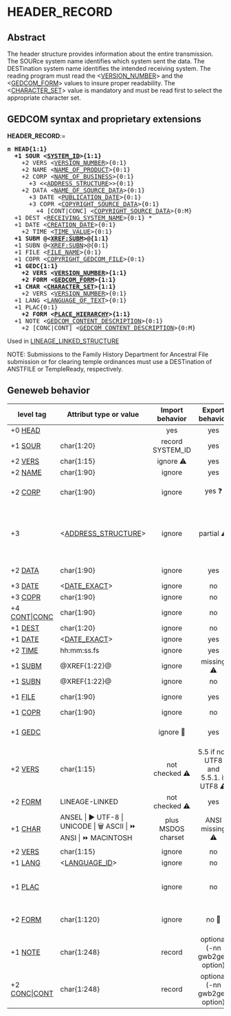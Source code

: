 ﻿# HEADER_RECORD
## Abstract
The header structure provides information about the entire transmission. The SOURce system name
identifies which system sent the data. The DESTination system name identifies the intended receiving
system. The reading program must read the &lt;<a href=Ged.VERSION_NUMBER.md>VERSION_NUMBER</a>&gt; and the &lt;<a href=Ged.GEDCOM_FORM.md>GEDCOM_FORM</a>&gt; values to insure proper readability.
The &lt;<a href=Ged.CHARACTER_SET.md>CHARACTER_SET</a>&gt; value is mandatory and must be read first to select the appropriate character set.


## GEDCOM syntax and proprietary extensions

**HEADER_RECORD**:=
<pre>
<b>n HEAD{1:1}</b>
<b>  +1 SOUR &lt;<a href=Ged.SYSTEM_ID.md>SYSTEM_ID</a>&gt;{1:1}</b>
    +2 VERS &lt;<a href=Ged.VERSION_NUMBER.md>VERSION_NUMBER</a>&gt;{0:1}
    +2 NAME &lt;<a href=Ged.NAME_OF_PRODUCT.md>NAME_OF_PRODUCT</a>&gt;{0:1}
    +2 CORP &lt;<a href=Ged.NAME_OF_BUSINESS.md>NAME_OF_BUSINESS</a>&gt;{0:1}
      +3 &lt;&lt;<a href=Ged.ADDRESS_STRUCTURE.md>ADDRESS_STRUCTURE</a>&gt;&gt;{0:1}
    +2 DATA &lt;<a href=Ged.NAME_OF_SOURCE_DATA.md>NAME_OF_SOURCE_DATA</a>&gt;{0:1}
      +3 DATE &lt;<a href=Ged.PUBLICATION_DATE.md>PUBLICATION_DATE</a>&gt;{0:1}
      +3 COPR &lt;<a href=Ged.COPYRIGHT_SOURCE_DATA.md>COPYRIGHT_SOURCE_DATA</a>&gt;{0:1}
        +4 [CONT|CONC] &lt;<a href=Ged.COPYRIGHT_SOURCE_DATA.md>COPYRIGHT_SOURCE_DATA</a>&gt;{0:M}
  +1 DEST &lt;<a href=Ged.RECEIVING_SYSTEM_NAME.md>RECEIVING_SYSTEM_NAME</a>&gt;{0:1} *
  +1 DATE &lt;<a href=Ged.CREATION_DATE.md>CREATION_DATE</a>&gt;{0:1}
    +2 TIME &lt;<a href=Ged.TIME_VALUE.md>TIME_VALUE</a>&gt;{0:1}
<b>  +1 SUBM @&lt;<a href=Ged.XREF_SUBM.md>XREF:SUBM</a>&gt;@{1:1}</b>
  +1 SUBN @&lt;<a href=Ged.XREF_SUBN.md>XREF:SUBN</a>&gt;@{0:1}
  +1 FILE &lt;<a href=Ged.FILE_NAME.md>FILE_NAME</a>&gt;{0:1}
  +1 COPR &lt;<a href=Ged.COPYRIGHT_GEDCOM_FILE.md>COPYRIGHT_GEDCOM_FILE</a>&gt;{0:1}
<b>  +1 GEDC{1:1}</b>
<b>    +2 VERS &lt;<a href=Ged.VERSION_NUMBER.md>VERSION_NUMBER</a>&gt;{1:1}</b>
<b>    +2 FORM &lt;<a href=Ged.GEDCOM_FORM.md>GEDCOM_FORM</a>&gt;{1:1}</b>
<b>  +1 CHAR &lt;<a href=Ged.CHARACTER_SET.md>CHARACTER_SET</a>&gt;{1:1}</b>
    +2 VERS &lt;<a href=Ged.VERSION_NUMBER.md>VERSION_NUMBER</a>&gt;{0:1}
  +1 LANG &lt;<a href=Ged.LANGUAGE_OF_TEXT.md>LANGUAGE_OF_TEXT</a>&gt;{0:1}
  +1 PLAC{0:1}
<b>    +2 FORM &lt;<a href=Ged.PLACE_HIERARCHY.md>PLACE_HIERARCHY</a>&gt;{1:1}</b>
  +1 NOTE &lt;<a href=Ged.GEDCOM_CONTENT_DESCRIPTION.md>GEDCOM_CONTENT_DESCRIPTION</a>&gt;{0:1}
    +2 [CONC|CONT] &lt;<a href=Ged.GEDCOM_CONTENT_DESCRIPTION.md>GEDCOM_CONTENT_DESCRIPTION</a>&gt;{0:M}
</pre>
Used in <a href=Ged.LINEAGE_LINKED_STRUCTURE.md>LINEAGE_LINKED_STRUCTURE</a><br />


NOTE:
Submissions to the Family History Department for Ancestral File submission or for clearing temple ordinances  must use a
DESTination of ANSTFILE or TempleReady, respectively.

## Geneweb behavior

level tag  | Attribut type or value | Import behavior | Export behavior  | Comment 
---------- | ------------- | :---------------: | :-----------------:| -----------
+0 <a href=Ged.GLOSSARY.md#head>HEAD</a> |  | yes | yes | 
+1 <a href=Ged.GLOSSARY.md#sour>SOUR</a> | char{1:20} | record SYSTEM_ID | yes | export with SYSTEM_ID=Geneweb
+2 <a href=Ged.GLOSSARY.md#vers>VERS</a> | char{1:15} | ignore &#x26A0; | yes | export geneweb version
+2 <a href=Ged.GLOSSARY.md#name>NAME</a> | char{1:90} | ignore | yes | export name gwb2ged
+2 <a href=Ged.GLOSSARY.md#corp>CORP</a> | char{1:90} | ignore | yes &#x2753; | export INRIA name; "geneweb team" would be better &#x1F4CD;
+3  | &lt;<a href=Ged.ADDRESS_STRUCTURE.md>ADDRESS_STRUCTURE</a>&gt; | ignore | partial &#x26A0; | url http://www.geneweb.org export in postal address (ADDR tag). Shall be corrected with WWW tag.
+2 <a href=Ged.GLOSSARY.md#data>DATA</a> | char{1:90} | ignore | yes | export name of gw database
+3 <a href=Ged.GLOSSARY.md#date>DATE</a> | &lt;<a href=Ged.DATE_EXACT.md>DATE_EXACT</a>&gt; | ignore | no | 
+3 <a href=Ged.GLOSSARY.md#copr>COPR</a> | char{1:90} | ignore | no | 
+4 <a href=Ged.GLOSSARY.md#cont>CONT</a>\|<a href=Ged.GLOSSARY.md#conc>CONC</a> | char{1:90} | ignore | no | 
+1 <a href=Ged.GLOSSARY.md#dest>DEST</a> | char{1:20} | ignore | no | 
+1 <a href=Ged.GLOSSARY.md#date>DATE</a> | &lt;<a href=Ged.DATE_EXACT.md>DATE_EXACT</a>&gt; | ignore | yes | Creation date
+2 <a href=Ged.GLOSSARY.md#time>TIME</a> |  hh:mm:ss.fs  | ignore | yes | Creation time
+1 <a href=Ged.GLOSSARY.md#subm>SUBM</a> | @XREF{1:22}@ | ignore | missing &#x26A0; | export SUBM tag to add
+1 <a href=Ged.GLOSSARY.md#subn>SUBN</a> | @XREF{1:22}@ | ignore | no | 
+1 <a href=Ged.GLOSSARY.md#file>FILE</a> | char{1:90} | ignore | yes | name of gedcom file maked
+1 <a href=Ged.GLOSSARY.md#copr>COPR</a> | char{1:90} | ignore | no | 
+1 <a href=Ged.GLOSSARY.md#gedc>GEDC</a> |  | ignore &#x1F4CD; | yes | import should check GEDC.VERS and GEDC.Form
+2 <a href=Ged.GLOSSARY.md#vers>VERS</a> | char{1:15} | not checked &#x26A0; | 5.5 if non UTF8 and 5.5.1. if UTF8 &#x26A0; | always 5.5.1 must be assumed (some tag 5.5.1)
+2 <a href=Ged.GLOSSARY.md#form>FORM</a> |  LINEAGE-LINKED  | not checked &#x26A0; | yes | 
+1 <a href=Ged.GLOSSARY.md#char>CHAR</a> |  ANSEL \| &#x25B6; UTF-8 \| UNICODE \| &#x1F5D1; ASCII \| &#x23E9; ANSI \| &#x23E9; MACINTOSH  | plus MSDOS charset | ANSI missing &#x26A0; | ANSI and MACINTOSH charset missing &#x26A0; - <a href=https://github.com/geneweb/geneweb/issues/627>Issue #627</a>
+2 <a href=Ged.GLOSSARY.md#vers>VERS</a> | char{1:15} | ignore | no | 
+1 <a href=Ged.GLOSSARY.md#lang>LANG</a> | &lt;<a href=Ged.LANGUAGE_ID.md>LANGUAGE_ID</a>&gt; | ignore | no | 
+1 <a href=Ged.GLOSSARY.md#plac>PLAC</a> |  | ignore | no | &#x1F4CD; must be used for correct import of subdivision field (lieux dits)
+2 <a href=Ged.GLOSSARY.md#form>FORM</a> | char{1:120} | ignore | no &#x1F4CD; | can be used to detect subdivision position in place.
+1 <a href=Ged.GLOSSARY.md#note>NOTE</a> | char{1:248} | record | optional (-nn gwb2ged option) | only the first page of chronicles/notes. &#x1F4CD; export all pages would be better.
+2 <a href=Ged.GLOSSARY.md#conc>CONC</a>\|<a href=Ged.GLOSSARY.md#cont>CONT</a> | char{1:248} | record | optional (-nn gwb2ged option) | 



